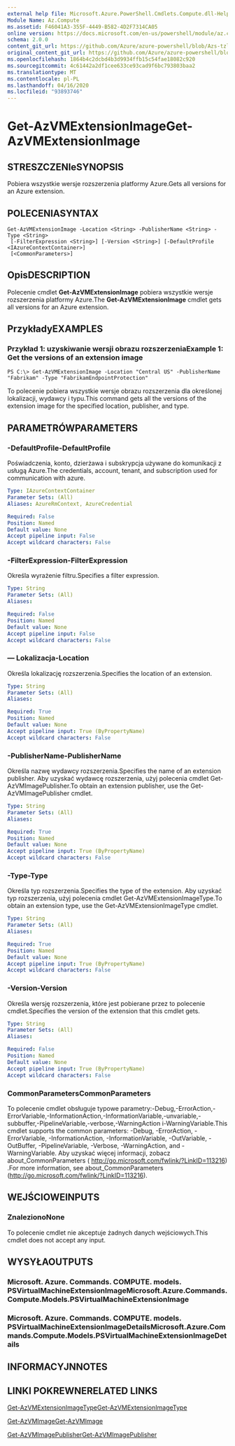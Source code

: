 ```yaml
---
external help file: Microsoft.Azure.PowerShell.Cmdlets.Compute.dll-Help-Help.xml
Module Name: Az.Compute
ms.assetid: F46041A3-355F-4449-B582-4D2F7314CA05
online version: https://docs.microsoft.com/en-us/powershell/module/az.compute/get-azvmextensionimage
schema: 2.0.0
content_git_url: https://github.com/Azure/azure-powershell/blob/Azs-tzl/src/Compute/Compute/help/Get-AzVMExtensionImage.md
original_content_git_url: https://github.com/Azure/azure-powershell/blob/Azs-tzl/src/Compute/Compute/help/Get-AzVMExtensionImage.md
ms.openlocfilehash: 1864b4c2dcbd4b3d9934ffb15c54fae18082c920
ms.sourcegitcommit: 4c61442a2df1cee633ce93cad9f6bc793803baa2
ms.translationtype: MT
ms.contentlocale: pl-PL
ms.lasthandoff: 04/16/2020
ms.locfileid: "93893746"
---
```

# <span data-ttu-id="3b1aa-101">Get-AzVMExtensionImage</span><span class="sxs-lookup"><span data-stu-id="3b1aa-101">Get-AzVMExtensionImage</span></span>

## <span data-ttu-id="3b1aa-102">STRESZCZENIe</span><span class="sxs-lookup"><span data-stu-id="3b1aa-102">SYNOPSIS</span></span>
<span data-ttu-id="3b1aa-103">Pobiera wszystkie wersje rozszerzenia platformy Azure.</span><span class="sxs-lookup"><span data-stu-id="3b1aa-103">Gets all versions for an Azure extension.</span></span>

## <span data-ttu-id="3b1aa-104">POLECENIA</span><span class="sxs-lookup"><span data-stu-id="3b1aa-104">SYNTAX</span></span>

```
Get-AzVMExtensionImage -Location <String> -PublisherName <String> -Type <String>
 [-FilterExpression <String>] [-Version <String>] [-DefaultProfile <IAzureContextContainer>]
 [<CommonParameters>]
```

## <span data-ttu-id="3b1aa-105">Opis</span><span class="sxs-lookup"><span data-stu-id="3b1aa-105">DESCRIPTION</span></span>
<span data-ttu-id="3b1aa-106">Polecenie cmdlet **Get-AzVMExtensionImage** pobiera wszystkie wersje rozszerzenia platformy Azure.</span><span class="sxs-lookup"><span data-stu-id="3b1aa-106">The **Get-AzVMExtensionImage** cmdlet gets all versions for an Azure extension.</span></span>

## <span data-ttu-id="3b1aa-107">Przykłady</span><span class="sxs-lookup"><span data-stu-id="3b1aa-107">EXAMPLES</span></span>

### <span data-ttu-id="3b1aa-108">Przykład 1: uzyskiwanie wersji obrazu rozszerzenia</span><span class="sxs-lookup"><span data-stu-id="3b1aa-108">Example 1: Get the versions of an extension image</span></span>
```
PS C:\> Get-AzVMExtensionImage -Location "Central US" -PublisherName "Fabrikam" -Type "FabrikamEndpointProtection"
```

<span data-ttu-id="3b1aa-109">To polecenie pobiera wszystkie wersje obrazu rozszerzenia dla określonej lokalizacji, wydawcy i typu.</span><span class="sxs-lookup"><span data-stu-id="3b1aa-109">This command gets all the versions of the extension image for the specified location, publisher, and type.</span></span>

## <span data-ttu-id="3b1aa-110">PARAMETRÓW</span><span class="sxs-lookup"><span data-stu-id="3b1aa-110">PARAMETERS</span></span>

### <span data-ttu-id="3b1aa-111">-DefaultProfile</span><span class="sxs-lookup"><span data-stu-id="3b1aa-111">-DefaultProfile</span></span>
<span data-ttu-id="3b1aa-112">Poświadczenia, konto, dzierżawa i subskrypcja używane do komunikacji z usługą Azure.</span><span class="sxs-lookup"><span data-stu-id="3b1aa-112">The credentials, account, tenant, and subscription used for communication with azure.</span></span>

```yaml
Type: IAzureContextContainer
Parameter Sets: (All)
Aliases: AzureRmContext, AzureCredential

Required: False
Position: Named
Default value: None
Accept pipeline input: False
Accept wildcard characters: False
```

### <span data-ttu-id="3b1aa-113">-FilterExpression</span><span class="sxs-lookup"><span data-stu-id="3b1aa-113">-FilterExpression</span></span>
<span data-ttu-id="3b1aa-114">Określa wyrażenie filtru.</span><span class="sxs-lookup"><span data-stu-id="3b1aa-114">Specifies a filter expression.</span></span>

```yaml
Type: String
Parameter Sets: (All)
Aliases: 

Required: False
Position: Named
Default value: None
Accept pipeline input: False
Accept wildcard characters: False
```

### <span data-ttu-id="3b1aa-115">— Lokalizacja</span><span class="sxs-lookup"><span data-stu-id="3b1aa-115">-Location</span></span>
<span data-ttu-id="3b1aa-116">Określa lokalizację rozszerzenia.</span><span class="sxs-lookup"><span data-stu-id="3b1aa-116">Specifies the location of an extension.</span></span>

```yaml
Type: String
Parameter Sets: (All)
Aliases: 

Required: True
Position: Named
Default value: None
Accept pipeline input: True (ByPropertyName)
Accept wildcard characters: False
```

### <span data-ttu-id="3b1aa-117">-PublisherName</span><span class="sxs-lookup"><span data-stu-id="3b1aa-117">-PublisherName</span></span>
<span data-ttu-id="3b1aa-118">Określa nazwę wydawcy rozszerzenia.</span><span class="sxs-lookup"><span data-stu-id="3b1aa-118">Specifies the name of an extension publisher.</span></span>
<span data-ttu-id="3b1aa-119">Aby uzyskać wydawcę rozszerzenia, użyj polecenia cmdlet Get-AzVMImagePublisher.</span><span class="sxs-lookup"><span data-stu-id="3b1aa-119">To obtain an extension publisher, use the Get-AzVMImagePublisher cmdlet.</span></span>

```yaml
Type: String
Parameter Sets: (All)
Aliases: 

Required: True
Position: Named
Default value: None
Accept pipeline input: True (ByPropertyName)
Accept wildcard characters: False
```

### <span data-ttu-id="3b1aa-120">-Type</span><span class="sxs-lookup"><span data-stu-id="3b1aa-120">-Type</span></span>
<span data-ttu-id="3b1aa-121">Określa typ rozszerzenia.</span><span class="sxs-lookup"><span data-stu-id="3b1aa-121">Specifies the type of the extension.</span></span>
<span data-ttu-id="3b1aa-122">Aby uzyskać typ rozszerzenia, użyj polecenia cmdlet Get-AzVMExtensionImageType.</span><span class="sxs-lookup"><span data-stu-id="3b1aa-122">To obtain an extension type, use the Get-AzVMExtensionImageType cmdlet.</span></span>

```yaml
Type: String
Parameter Sets: (All)
Aliases: 

Required: True
Position: Named
Default value: None
Accept pipeline input: True (ByPropertyName)
Accept wildcard characters: False
```

### <span data-ttu-id="3b1aa-123">-Version</span><span class="sxs-lookup"><span data-stu-id="3b1aa-123">-Version</span></span>
<span data-ttu-id="3b1aa-124">Określa wersję rozszerzenia, które jest pobierane przez to polecenie cmdlet.</span><span class="sxs-lookup"><span data-stu-id="3b1aa-124">Specifies the version of the extension that this cmdlet gets.</span></span>

```yaml
Type: String
Parameter Sets: (All)
Aliases: 

Required: False
Position: Named
Default value: None
Accept pipeline input: True (ByPropertyName)
Accept wildcard characters: False
```

### <span data-ttu-id="3b1aa-125">CommonParameters</span><span class="sxs-lookup"><span data-stu-id="3b1aa-125">CommonParameters</span></span>
<span data-ttu-id="3b1aa-126">To polecenie cmdlet obsługuje typowe parametry:-Debug,-ErrorAction,-ErrorVariable,-InformationAction,-InformationVariable,-unvariable,-subbuffer,-PipelineVariable,-verbose,-WarningAction i-WarningVariable.</span><span class="sxs-lookup"><span data-stu-id="3b1aa-126">This cmdlet supports the common parameters: -Debug, -ErrorAction, -ErrorVariable, -InformationAction, -InformationVariable, -OutVariable, -OutBuffer, -PipelineVariable, -Verbose, -WarningAction, and -WarningVariable.</span></span> <span data-ttu-id="3b1aa-127">Aby uzyskać więcej informacji, zobacz about_CommonParameters ( http://go.microsoft.com/fwlink/?LinkID=113216) .</span><span class="sxs-lookup"><span data-stu-id="3b1aa-127">For more information, see about_CommonParameters (http://go.microsoft.com/fwlink/?LinkID=113216).</span></span>

## <span data-ttu-id="3b1aa-128">WEJŚCIOWE</span><span class="sxs-lookup"><span data-stu-id="3b1aa-128">INPUTS</span></span>

### <span data-ttu-id="3b1aa-129">Znaleziono</span><span class="sxs-lookup"><span data-stu-id="3b1aa-129">None</span></span>
<span data-ttu-id="3b1aa-130">To polecenie cmdlet nie akceptuje żadnych danych wejściowych.</span><span class="sxs-lookup"><span data-stu-id="3b1aa-130">This cmdlet does not accept any input.</span></span>

## <span data-ttu-id="3b1aa-131">WYSYŁA</span><span class="sxs-lookup"><span data-stu-id="3b1aa-131">OUTPUTS</span></span>

### <span data-ttu-id="3b1aa-132">Microsoft. Azure. Commands. COMPUTE. models. PSVirtualMachineExtensionImage</span><span class="sxs-lookup"><span data-stu-id="3b1aa-132">Microsoft.Azure.Commands.Compute.Models.PSVirtualMachineExtensionImage</span></span>

### <span data-ttu-id="3b1aa-133">Microsoft. Azure. Commands. COMPUTE. models. PSVirtualMachineExtensionImageDetails</span><span class="sxs-lookup"><span data-stu-id="3b1aa-133">Microsoft.Azure.Commands.Compute.Models.PSVirtualMachineExtensionImageDetails</span></span>

## <span data-ttu-id="3b1aa-134">INFORMACYJN</span><span class="sxs-lookup"><span data-stu-id="3b1aa-134">NOTES</span></span>

## <span data-ttu-id="3b1aa-135">LINKI POKREWNE</span><span class="sxs-lookup"><span data-stu-id="3b1aa-135">RELATED LINKS</span></span>

[<span data-ttu-id="3b1aa-136">Get-AzVMExtensionImageType</span><span class="sxs-lookup"><span data-stu-id="3b1aa-136">Get-AzVMExtensionImageType</span></span>](./Get-AzVMExtensionImageType.md)

[<span data-ttu-id="3b1aa-137">Get-AzVMImage</span><span class="sxs-lookup"><span data-stu-id="3b1aa-137">Get-AzVMImage</span></span>](./Get-AzVMImage.md)

[<span data-ttu-id="3b1aa-138">Get-AzVMImagePublisher</span><span class="sxs-lookup"><span data-stu-id="3b1aa-138">Get-AzVMImagePublisher</span></span>](./Get-AzVMImagePublisher.md)


